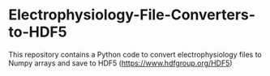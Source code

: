 # Electrophysiology-File-Converters-to-HDF5

This repository contains a Python code to convert electrophysiology files to Numpy arrays and save to HDF5 (https://www.hdfgroup.org/HDF5)
